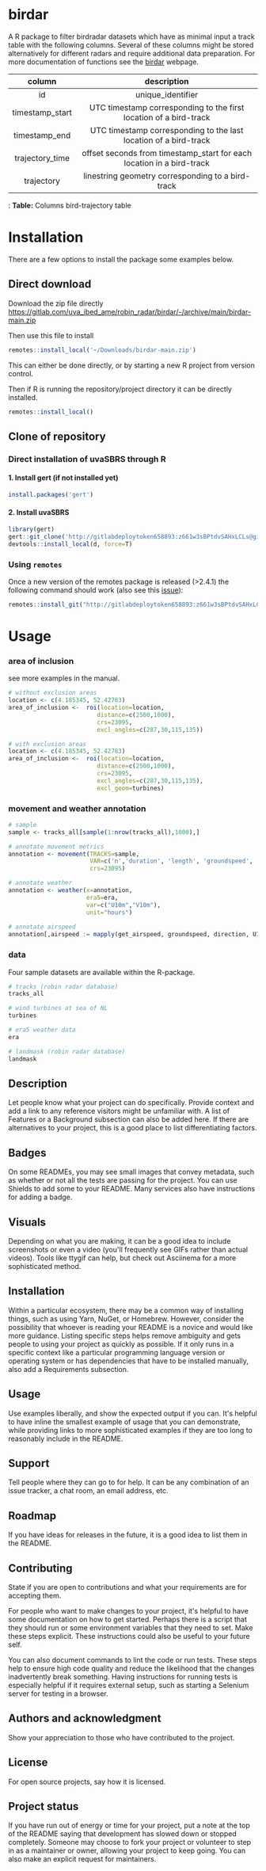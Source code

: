 # birdar
 
A R package to filter birdradar datasets which have as minimal input a track table with the following columns. Several of these columns might be stored alternatively for different radars and require additional data preparation. For more documentation of functions see the [birdar](https://uva_ibed_ame.gitlab.io/robin_radar/birdar/) webpage. 
 
| column          | description                                                            | 
|:---------------:|:----------------------------------------------------------------------:|
| id              | unique_identifier                                                      |               
| timestamp_start | UTC timestamp corresponding to the first location of a bird-track      | 
| timestamp_end   | UTC timestamp corresponding to the last location of a bird-track       | 
| trajectory_time | offset seconds from timestamp_start for each location in a bird-track  | 
| trajectory      | linestring geometry corresponding to a bird-track                      | 
: **Table:** Columns bird-trajectory table 


# Installation

There are a few options to install the package some examples below.

## Direct download

Download the zip file directly https://gitlab.com/uva_ibed_ame/robin_radar/birdar/-/archive/main/birdar-main.zip

Then use this file to install

```R
remotes::install_local('~/Downloads/birdar-main.zip')
```

This can either be done directly, or by starting a new R project from version control.

Then if R is running the repository/project directory it can be directly installed.

```R
remotes::install_local()
```

## Clone of repository

### Direct installation of uvaSBRS through R

#### 1. Install gert (if not installed yet)
```R
install.packages('gert')
```

#### 2. Install uvaSBRS
```R
library(gert)
gert::git_clone('http://gitlabdeploytoken658893:z661w3sBPtdvSAHxLCLs@gitlab.com/uva_ibed_ame/robin_radar/birdar', path = d<-tempfile("birdar_"))
devtools::install_local(d, force=T)
```

### Using `remotes`

Once a new version of the remotes package is released (>2.4.1) the following command should work (also see this [issue](https://github.com/r-lib/remotes/issues/670)):


```r
remotes::install_git("http://gitlabdeploytoken658893:z661w3sBPtdvSAHxLCLs@gitlab.com/uva_ibed_ame/robin_radar/birdar.git", force=T, git = 'external')
```

# Usage 

### area of inclusion 

see more examples in the manual.
```r
# without exclusion areas 
location <- c(4.185345, 52.42783)
area_of_inclusion <-  roi(location=location,
                         distance=c(2500,1000),
                         crs=23095,
                         excl_angles=c(287,30,115,135))

# with exclusion areas 
location <- c(4.185345, 52.42783)
area_of_inclusion <-  roi(location=location,
                         distance=c(2500,1000),
                         crs=23095,
                         excl_angles=c(287,30,115,135),
                         excl_geom=turbines)
```

### movement and weather annotation 

```r
# sample 
sample <- tracks_all[sample(1:nrow(tracks_all),1000),]

# annotate movement metrics
annotation <- movement(TRACKS=sample,
                       VAR=c('n','duration', 'length', 'groundspeed', 'displacement', 'direction','dot'), 
                       crs=23095)

# annotate weather 
annotation <- weather(x=annotation,
                      era5=era,
                      var=c("U10m","V10m"),
                      unit="hours")
                      
# annotate airspeed     
annotation[,airspeed := mapply(get_airspeed, groundspeed, direction, U10m, V10m)]
```


### data 

Four sample datasets are available within the R-package. 

```r
# tracks (robin radar database)
tracks_all 

# wind turbines at sea of NL 
turbines 

# era5 weather data
era

# landmask (robin radar database)
landmask
```

## Description
Let people know what your project can do specifically. Provide context and add a link to any reference visitors might be unfamiliar with. A list of Features or a Background subsection can also be added here. If there are alternatives to your project, this is a good place to list differentiating factors.

## Badges
On some READMEs, you may see small images that convey metadata, such as whether or not all the tests are passing for the project. You can use Shields to add some to your README. Many services also have instructions for adding a badge.

## Visuals
Depending on what you are making, it can be a good idea to include screenshots or even a video (you'll frequently see GIFs rather than actual videos). Tools like ttygif can help, but check out Asciinema for a more sophisticated method.

## Installation
Within a particular ecosystem, there may be a common way of installing things, such as using Yarn, NuGet, or Homebrew. However, consider the possibility that whoever is reading your README is a novice and would like more guidance. Listing specific steps helps remove ambiguity and gets people to using your project as quickly as possible. If it only runs in a specific context like a particular programming language version or operating system or has dependencies that have to be installed manually, also add a Requirements subsection.

## Usage
Use examples liberally, and show the expected output if you can. It's helpful to have inline the smallest example of usage that you can demonstrate, while providing links to more sophisticated examples if they are too long to reasonably include in the README.

## Support
Tell people where they can go to for help. It can be any combination of an issue tracker, a chat room, an email address, etc.

## Roadmap
If you have ideas for releases in the future, it is a good idea to list them in the README.

## Contributing
State if you are open to contributions and what your requirements are for accepting them.

For people who want to make changes to your project, it's helpful to have some documentation on how to get started. Perhaps there is a script that they should run or some environment variables that they need to set. Make these steps explicit. These instructions could also be useful to your future self.

You can also document commands to lint the code or run tests. These steps help to ensure high code quality and reduce the likelihood that the changes inadvertently break something. Having instructions for running tests is especially helpful if it requires external setup, such as starting a Selenium server for testing in a browser.

## Authors and acknowledgment
Show your appreciation to those who have contributed to the project.

## License
For open source projects, say how it is licensed.

## Project status
If you have run out of energy or time for your project, put a note at the top of the README saying that development has slowed down or stopped completely. Someone may choose to fork your project or volunteer to step in as a maintainer or owner, allowing your project to keep going. You can also make an explicit request for maintainers.
